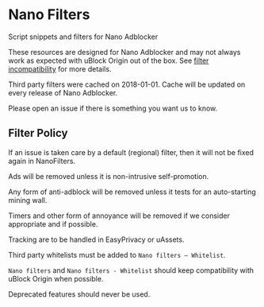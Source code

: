 # Nano Filters

Script snippets and filters for Nano Adblocker

These resources are designed for Nano Adblocker and may not always work as expected with uBlock Origin out of the box. 
See [filter incompatibility](https://github.com/NanoAdblocker/NanoCore/blob/master/Notes/FilterIncompatibility.MD) for more details. 

Third party filters were cached on 2018-01-01. Cache will be updated on every 
release of Nano Adblocker. 

Please open an issue if there is something you want us to know. 

## Filter Policy

If an issue is taken care by a default (regional) filter, then it will not be fixed again in NanoFilters. 

Ads will be removed unless it is non-intrusive self-promotion. 

Any form of anti-adblock will be removed unless it tests for an auto-starting mining wall. 

Timers and other form of annoyance will be removed if we consider appropriate and if possible. 

Tracking are to be handled in EasyPrivacy or uAssets. 

Third party whitelists must be added to `Nano filters – Whitelist`. 

`Nano filters` and `Nano filters - Whitelist` should keep compatibility with uBlock Origin when possible. 

Deprecated features should never be used. 
